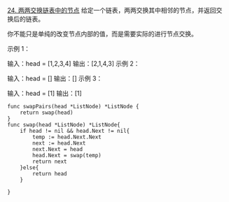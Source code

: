 [24. 两两交换链表中的节点](https://leetcode-cn.com/problems/swap-nodes-in-pairs/)
给定一个链表，两两交换其中相邻的节点，并返回交换后的链表。

你不能只是单纯的改变节点内部的值，而是需要实际的进行节点交换。

 

示例 1：


输入：head = [1,2,3,4]
输出：[2,1,4,3]
示例 2：

输入：head = []
输出：[]
示例 3：

输入：head = [1]
输出：[1]

```golang
func swapPairs(head *ListNode) *ListNode {
    return swap(head)
}
func swap(head *ListNode) *ListNode{
	if head != nil && head.Next != nil{
		temp := head.Next.Next
		next := head.Next
		next.Next = head
		head.Next = swap(temp)
		return next
	}else{
		return head
	}

}
```